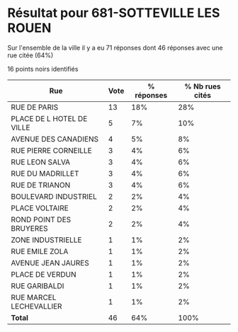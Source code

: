 # Résultat pour 681-SOTTEVILLE LES ROUEN

Sur l'ensemble de la ville il y a eu 71 réponses dont 46 réponses avec une rue citée (64%)

16 points noirs identifiés

| Rue | Vote | % réponses | % Nb rues cités|
|-----|------|------------|----------------|
| RUE DE PARIS | 13 | 18% | 28%|
| PLACE DE L HOTEL DE VILLE | 5 | 7% | 10%|
| AVENUE DES CANADIENS | 4 | 5% | 8%|
| RUE PIERRE CORNEILLE | 3 | 4% | 6%|
| RUE LEON SALVA | 3 | 4% | 6%|
| RUE DU MADRILLET | 3 | 4% | 6%|
| RUE DE TRIANON | 3 | 4% | 6%|
| BOULEVARD INDUSTRIEL | 2 | 2% | 4%|
| PLACE VOLTAIRE | 2 | 2% | 4%|
| ROND POINT DES BRUYERES | 2 | 2% | 4%|
| ZONE INDUSTRIELLE | 1 | 1% | 2%|
| RUE EMILE ZOLA | 1 | 1% | 2%|
| AVENUE JEAN JAURES | 1 | 1% | 2%|
| PLACE DE VERDUN | 1 | 1% | 2%|
| RUE GARIBALDI | 1 | 1% | 2%|
| RUE MARCEL LECHEVALLIER | 1 | 1% | 2%|
| **Total** | 46 | 64% | 100%|
